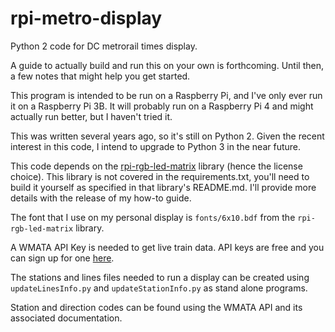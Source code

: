 # rpi-metro-display

Python 2 code for DC metrorail times display.

A guide to actually build and run this on your own is forthcoming. Until then, a few notes that might help you get started.

This program is intended to be run on a Raspberry Pi, and I've only ever run it on a Raspberry Pi 3B. It will probably run on a Raspberry Pi 4 and might actually run better, but I haven't tried it.

This was written several years ago, so it's still on Python 2. Given the recent interest in this code, I intend to upgrade to Python 3 in the near future.

This code depends on the [rpi-rgb-led-matrix](https://github.com/hzeller/rpi-rgb-led-matrix) library (hence the license choice). This library is not covered in the requirements.txt, you'll need to build it yourself as specified in that library's README.md. I'll provide more details with the release of my how-to guide.

The font that I use on my personal display is `fonts/6x10.bdf` from the `rpi-rgb-led-matrix` library.

A WMATA API Key is needed to get live train data. API keys are free and you can sign up for one [here](https://developer.wmata.com/).

The stations and lines files needed to run a display can be created using `updateLinesInfo.py` and `updateStationInfo.py` as stand alone programs.

Station and direction codes can be found using the WMATA API and its associated documentation.

